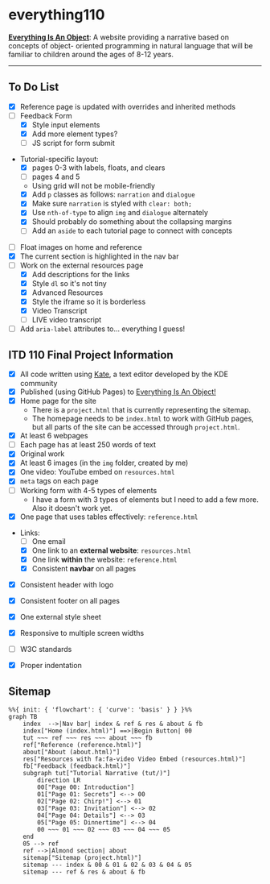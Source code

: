 # everything110

[**Everything Is An Object**](https://almondjoycam.github.io/everything110/index.html): A website providing a narrative based on concepts of object-
oriented programming in natural language that will be familiar to children around the ages of 8-12 years.

---

## To Do List

- [x] Reference page is updated with overrides and inherited methods
- [ ] Feedback Form
    - [x] Style input elements
    - [x] Add more element types?
    - [ ] JS script for form submit
- Tutorial-specific layout:
    - [x] pages 0-3 with labels, floats, and clears
    - [ ] pages 4 and 5
    - Using grid will not be mobile-friendly
    - [x] Add `p` classes as follows: `narration` and `dialogue`
    - [x] Make sure `narration` is styled with `clear: both;`
    - [x] Use `nth-of-type` to align `img` and `dialogue` alternately
    - [x] Should probably do something about the collapsing margins
    - [ ] Add an `aside` to each tutorial page to connect with concepts
- [ ] Float images on home and reference
- [x] The current section is highlighted in the nav bar
- [ ] Work on the external resources page
    - [x] Add descriptions for the links
    - [x] Style `dl` so it's not tiny
    - [x] Advanced Resources
    - [x] Style the iframe so it is borderless
    - [x] Video Transcript
    - [ ] LIVE video transcript
- [ ] Add `aria-label` attributes to... everything I guess!

## ITD 110 Final Project Information

- [x] All code written using [Kate](https://kate-editor.org/), a text editor developed by the KDE community
- [x] Published (using GitHub Pages) to [Everything Is An Object!](https://almondjoycam.github.io/everything110/index.html)
- [x] Home page for the site
    - There is a `project.html` that is currently representing the sitemap.
    - The homepage needs to be `index.html` to work with GitHub pages, but all parts of the site can be accessed through `project.html`.
- [x] At least 6 webpages
- [ ] Each page has at least 250 words of text
- [x] Original work
- [x] At least 6 images (in the `img` folder, created by me)
- [x] One video: YouTube embed on `resources.html`
- [x] `meta` tags on each page
- [ ] Working form with 4-5 types of elements
    - I have a form with 3 types of elements but I need to add a few more. Also it doesn't work yet.
- [x] One page that uses tables effectively: `reference.html`
- Links:
    - [ ] One email
    - [x] One link to an **external website**: `resources.html`
    - [x] One link **within** the website: `reference.html`
    - [x] Consistent **navbar** on all pages
- [x] Consistent header with logo
- [x] Consistent footer on all pages
- [x] One external style sheet
- [x] Responsive to multiple screen widths
- [ ] W3C standards
- [x] Proper indentation


## Sitemap

```mermaid
%%{ init: { 'flowchart': { 'curve': 'basis' } } }%%
graph TB
    index  -->|Nav bar| index & ref & res & about & fb
    index["Home (index.html)"] ==>|Begin Button| 00
    tut ~~~ ref ~~~ res ~~~ about ~~~ fb
    ref["Reference (reference.html)"]
    about["About (about.html)"]
    res["Resources with fa:fa-video Video Embed (resources.html)"]
    fb["Feedback (feedback.html)"]
    subgraph tut["Tutorial Narrative (tut/)"]
        direction LR
        00["Page 00: Introduction"]
        01["Page 01: Secrets"] <--> 00
        02["Page 02: Chirp!"] <--> 01
        03["Page 03: Invitation"] <--> 02
        04["Page 04: Details"] <--> 03
        05["Page 05: Dinnertime"] <--> 04
        00 ~~~ 01 ~~~ 02 ~~~ 03 ~~~ 04 ~~~ 05
    end
    05 --> ref
    ref -->|Almond section| about
    sitemap["Sitemap (project.html)"]
    sitemap --- index & 00 & 01 & 02 & 03 & 04 & 05
    sitemap --- ref & res & about & fb
```
